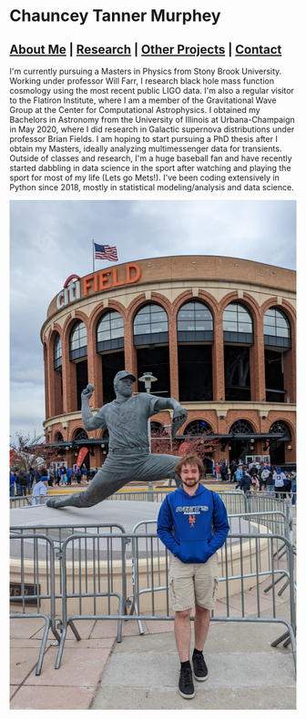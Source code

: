 # Chauncey Tanner Murphey



## [About Me](https://ctmurphey.github.io/about) | [Research](https://ctmurphey.github.io/research) | [Other Projects](https://ctmurphey.github.io/projects) | [Contact](http://ctmurphey.github.io/contact)
I'm currently pursuing a Masters in Physics from Stony Brook University. Working under professor Will Farr, I research black hole mass function cosmology using the most recent public LIGO data. I'm also a regular visitor to the Flatiron Institute, where I am a member of the Gravitational Wave Group at the Center for Computational Astrophysics. I obtained my Bachelors in Astronomy from the University of Illinois at Urbana-Champaign in May 2020, where I did research in Galactic supernova distributions under professor Brian Fields. I am hoping to start pursuing a PhD thesis after I obtain my Masters, ideally analyzing multimessenger data for transients. Outside of classes and research, I'm a huge baseball fan and have recently started dabbling in data science in the sport after watching and playing the sport for most of my life (Lets go Mets!). I've been coding extensively in Python since 2018, mostly in statistical modeling/analysis and data science.


![img](photos/seaver-selfie.jpg)